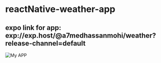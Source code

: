 # reactNative-weather-app
## expo link for app: exp://exp.host/@a7medhassanmohi/weather?release-channel=default
![My APP](https://drive.google.com/file/d/1FDsHQX6N9SMMemT2AUwW_fHNp_-QEDoQ/view)
